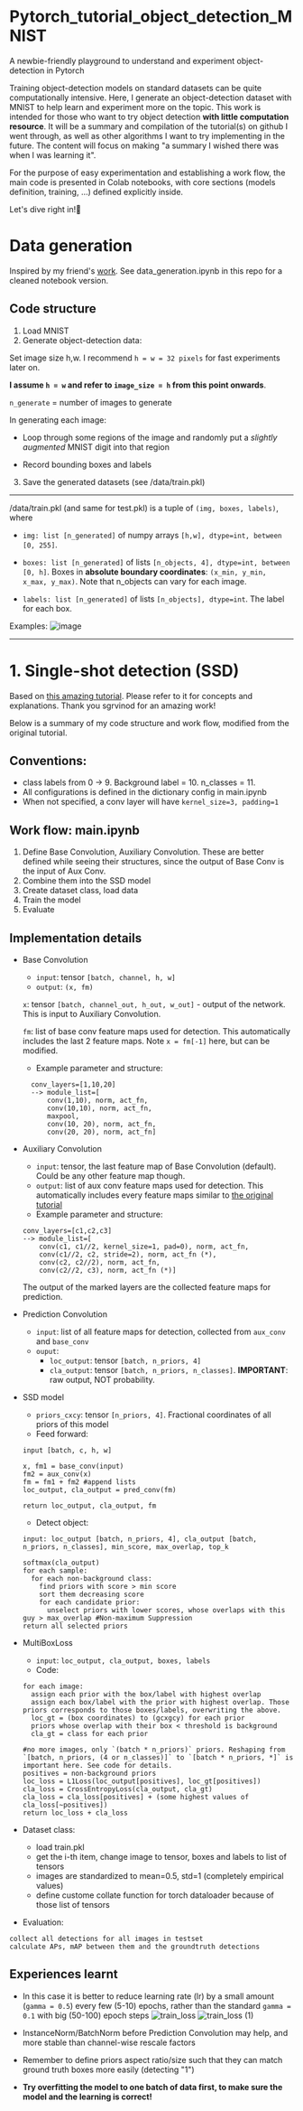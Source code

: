# Pytorch_tutorial_object_detection_MNIST
A newbie-friendly playground to understand and experiment object-detection in Pytorch

Training object-detection models on standard datasets can be quite computationally intensive. Here, I generate an object-detection dataset with MNIST to help learn and experiment more on the topic. This work is intended for those who want to try object detection **with little computation resource**. It will be a summary and compilation of the tutorial(s) on github I went through, as well as other algorithms I want to try implementing in the future. The content will focus on making "a summary I wished there was when I was learning it".

For the purpose of easy experimentation and establishing a work flow, the main code is presented in Colab notebooks, with core sections (models definition, training, ...) defined explicitly inside.

Let's dive right in!👏

# Data generation
Inspired by my friend's [work](https://github.com/nguyenvantui/mnist-object-detection/blob/master/mnist_gen.py).
See data_generation.ipynb in this repo for a cleaned notebook version.

## Code structure
1. Load MNIST
2. Generate object-detection data:

  Set image size h,w. I recommend `h = w = 32 pixels` for fast experiments later on. 
  
  **I assume `h = w` and refer to `image_size = h` from this point onwards**.
  
  `n_generate` = number of images to generate
  
  In generating each image:
  
   - Loop through some regions of the image and randomly put a *slightly augmented* MNIST digit into that region
    
   - Record bounding boxes and labels
    
3. Save the generated datasets (see /data/train.pkl)

----------------------------
/data/train.pkl (and same for test.pkl) is a tuple of `(img, boxes, labels)`, where

  * `img: list [n_generated]` of numpy arrays `[h,w], dtype=int, between [0, 255]`.  
  
  * `boxes: list [n_generated]` of lists `[n_objects, 4], dtype=int, between [0, h]`. Boxes in **absolute boundary coordinates**: `(x_min, y_min, x_max, y_max)`. Note that n_objects can vary for each image.
  
  * `labels: list [n_generated]` of lists `[n_objects], dtype=int`. The label for each box. 
  
Examples:
![image](https://user-images.githubusercontent.com/43468452/131778124-4981819e-c9f2-4f76-9149-094bb4f8e955.png)

----------------------------

# 1. Single-shot detection (SSD)
Based on [this amazing tutorial](https://github.com/sgrvinod/a-PyTorch-Tutorial-to-Object-Detection). 
Please refer to it for concepts and explanations. Thank you sgrvinod for an amazing work!

Below is a summary of my code structure and work flow, modified from the original tutorial. 
## Conventions: 
* class labels from 0 -> 9. Background label = 10. n_classes = 11.
* All configurations is defined in the dictionary config in main.ipynb
* When not specified, a conv layer will have `kernel_size=3, padding=1`

## Work flow: main.ipynb
1. Define Base Convolution, Auxiliary Convolution. These are better defined while seeing their structures, since the output of Base Conv is the input of Aux Conv.
2. Combine them into the SSD model
3. Create dataset class, load data
4. Train the model
5. Evaluate

## Implementation details

* Base Convolution 
  * `input`: tensor `[batch, channel, h, w]`
  * `output`: `(x, fm)` 
  
  `x`: tensor `[batch, channel_out, h_out, w_out]` - output of the network. This is input to Auxiliary Convolution.
  
  `fm`: list of base conv feature maps used for detection. This automatically includes the last 2 feature maps. Note `x = fm[-1]` here, but can be modified.
  
  * Example parameter and structure: 
  ```
    conv_layers=[1,10,20] 
    --> module_list=[
        conv(1,10), norm, act_fn, 
        conv(10,10), norm, act_fn, 
        maxpool, 
        conv(10, 20), norm, act_fn, 
        conv(20, 20), norm, act_fn]
   ```
* Auxiliary Convolution
  * `input`: tensor, the last feature map of Base Convolution (default). Could be any other feature map though.
  * `output`: list of aux conv feature maps used for detection. This automatically includes every feature maps similar to [the original tutorial](https://github.com/sgrvinod/a-PyTorch-Tutorial-to-Object-Detection)
  * Example parameter and structure: 
  ```
  conv_layers=[c1,c2,c3] 
  --> module_list=[
      conv(c1, c1//2, kernel_size=1, pad=0), norm, act_fn, 
      conv(c1//2, c2, stride=2), norm, act_fn (*), 
      conv(c2, c2//2), norm, act_fn, 
      conv(c2//2, c3), norm, act_fn (*)] 
   ```
   The output of the marked layers are the collected feature maps for prediction.
* Prediction Convolution
  * `input`: list of all feature maps for detection, collected from `aux_conv` and `base_conv`
  * `ouput`: 
    * `loc_output`: tensor `[batch, n_priors, 4]` 
    * `cla_output`: tensor `[batch, n_priors, n_classes]`. **IMPORTANT**: raw output, NOT probability.
* SSD model 
  * `priors_cxcy`: tensor `[n_priors, 4]`. Fractional coordinates of all priors of this model
  * Feed forward:
  ```
  input [batch, c, h, w]

  x, fm1 = base_conv(input) 
  fm2 = aux_conv(x)
  fm = fm1 + fm2 #append lists
  loc_output, cla_output = pred_conv(fm)
  
  return loc_output, cla_output, fm
  ```
  * Detect object:
  ```
  input: loc_output [batch, n_priors, 4], cla_output [batch, n_priors, n_classes], min_score, max_overlap, top_k
  
  softmax(cla_output)
  for each sample:
    for each non-background class:
      find priors with score > min score
      sort them decreasing score
      for each candidate prior:
        unselect priors with lower scores, whose overlaps with this guy > max_overlap #Non-maximum Suppression
  return all selected priors
  ``` 
  
* MultiBoxLoss
  * `input`:  `loc_output, cla_output, boxes, labels`
  * Code:
  ```
  for each image:
    assign each prior with the box/label with highest overlap
    assign each box/label with the prior with highest overlap. Those priors corresponds to those boxes/labels, overwriting the above.
    loc_gt = (box coordinates) to (gcxgcy) for each prior
    priors whose overlap with their box < threshold is background
    cla_gt = class for each prior
  
  #no more images, only `(batch * n_priors)` priors. Reshaping from `[batch, n_priors, (4 or n_classes)]` to `[batch * n_priors, *]` is important here. See code for details.
  positives = non-background priors
  loc_loss = L1Loss(loc_output[positives], loc_gt[positives])
  cla_loss = CrossEntropyLoss(cla_output, cla_gt) 
  cla_loss = cla_loss[positives] + (some highest values of cla_loss[~positives])
  return loc_loss + cla_loss
  ```
* Dataset class: 
  * load train.pkl
  * get the i-th item, change image to tensor, boxes and labels to list of tensors
  * images are standardized to mean=0.5, std=1 (completely empirical values)
  * define custome collate function for torch dataloader because of those list of tensors
  
* Evaluation:
```
collect all detections for all images in testset
calculate APs, mAP between them and the groundtruth detections 
```

## Experiences learnt
* In this case it is better to reduce learning rate (lr) by a small amount (`gamma = 0.5`) every few (5-10) epochs, rather than the standard `gamma = 0.1` with big (50-100) epoch steps
![train_loss](https://user-images.githubusercontent.com/43468452/131781762-e7e28a85-8030-4662-8c82-9d24161f1d86.png)
![train_loss (1)](https://user-images.githubusercontent.com/43468452/131782058-fac3e3b1-8e8f-4d0f-a236-3d1becf102c5.png)

* InstanceNorm/BatchNorm before Prediction Convolution may help, and more stable than channel-wise rescale factors 
* Remember to define priors aspect ratio/size such that they can match ground truth boxes more easily (detecting "1")
* **Try overfitting the model to one batch of data first, to make sure the model and the learning is correct!**





  
  
  

